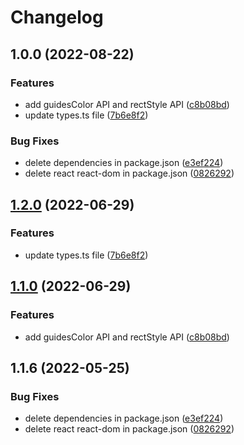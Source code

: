 # Changelog

## 1.0.0 (2022-08-22)


### Features

* add guidesColor API and rectStyle API ([c8b08bd](https://github.com/freezestanley/react-dragtrans/commit/c8b08bd541a7f91d9f1764d9306c6ae3741d3969))
* update types.ts file ([7b6e8f2](https://github.com/freezestanley/react-dragtrans/commit/7b6e8f2c10cddbfb041c5c0258947e0b5eb1328a))


### Bug Fixes

* delete dependencies in package.json ([e3ef224](https://github.com/freezestanley/react-dragtrans/commit/e3ef224d52ada7f5fc6d41eb3ed9dc74a7addbe6))
* delete react react-dom in package.json ([0826292](https://github.com/freezestanley/react-dragtrans/commit/0826292b6adfda33310badec39078646b7029a13))

## [1.2.0](https://github.com/18888628835/react-drag-resizable/compare/v1.1.0...v1.2.0) (2022-06-29)


### Features

* update types.ts file ([7b6e8f2](https://github.com/18888628835/react-drag-resizable/commit/7b6e8f2c10cddbfb041c5c0258947e0b5eb1328a))

## [1.1.0](https://github.com/18888628835/react-drag-resizable/compare/v1.0.0...v1.1.0) (2022-06-29)


### Features

* add guidesColor API and rectStyle API ([c8b08bd](https://github.com/18888628835/react-drag-resizable/commit/c8b08bd541a7f91d9f1764d9306c6ae3741d3969))

## 1.1.6 (2022-05-25)

### Bug Fixes

- delete dependencies in package.json ([e3ef224](https://github.com/18888628835/react-drag-resizable/commit/e3ef224d52ada7f5fc6d41eb3ed9dc74a7addbe6))
- delete react react-dom in package.json ([0826292](https://github.com/18888628835/react-drag-resizable/commit/0826292b6adfda33310badec39078646b7029a13))

